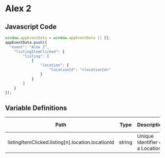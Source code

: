 # Alex 2

### 

## Javascript Code
```js
window.appEventData = window.appEventData || [];
appEventData.push({
  "event": "Alex 2",
    "listingItemClicked": {
        "listing": [
            {
                "location": {
                    "locationId": "<locationId>"
                }
            }
        ]
    }
});
```

## Variable Definitions

|Path|Type|Description|Example|Pattern|Min Length|Max Length|Minimum|Maximum|Multiple Of|
| --- | --- | --- | --- | --- | --- | --- | --- | --- | --- |
|listingItemClicked.listing[n].location.locationId|string|Unique Identifier of a Location. |155, 65588, 987764448|||||||




